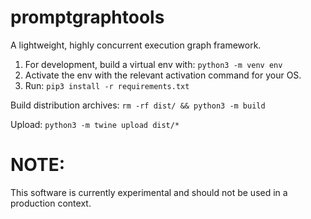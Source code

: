 # promptgraphtools

A lightweight, highly concurrent execution graph framework.

1. For development, build a virtual env with: `python3 -m venv env`
2. Activate the env with the relevant activation command for your OS.
3. Run: `pip3 install -r requirements.txt`

Build distribution archives: `rm -rf dist/ && python3 -m build`

Upload: `python3 -m twine upload dist/*`

# NOTE:

This software is currently experimental and should not be used in a production context.

